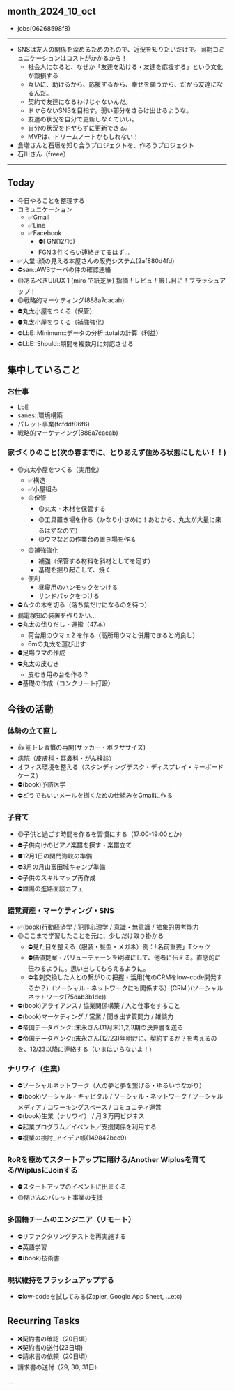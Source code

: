 month_2024_10_oct
---
- jobs(06268598f8)
---

- SNSは友人の関係を深めるためのもので、近況を知りたいだけで。同期コミュニケーションはコストがかかるから！
  - 社会人になると、なぜか「友達を助ける・友達を応援する」という文化が毀損する
  - 互いに、助けるから、応援するから、幸せを願うから、だから友達になるんだ。
  - 契約で友達になるわけじゃないんだ。
  - ドヤらないSNSを目指す。弱い部分をさらけ出せるような。
  - 友達の状況を自分で更新しなくていい。
  - 自分の状況をドヤらずに更新できる。
  - MVPは、ドリームノートかもしれない！
- 倉増さんと石垣を知り合うプロジェクトを、作ろうプロジェクト
- 石川さん（freee）

---

## Today
- 今日やることを整理する
- コミュニケーション
  - ✅Gmail
  - ✅Line
  - ✅Facebook
    - ⛔️FGN(12/16)
    - FGN３件くらい連絡きてるはず...
- ✅大堂::顔の見える本屋さんの販売システム(2af880d4fd)
- ⛔️san::AWSサーバの件の確認連絡
- 🟡あるべきUI/UX 1 (miro で紙芝居) 指摘！レビュ！厳し目に！ブラッシュアップ！
- 🟡戦略的マーケティング(888a7cacab)
- ⛔️丸太小屋をつくる（保管）
- ⛔️丸太小屋をつくる（補強強化）
- ⛔️LbE::Minimum::データの分析::totalの計算（利益）
- ⛔️LbE::Should::期間を複数月に対応させる

## 集中していること
### お仕事
- LbE
- sanes::環境構築
- パレット事業(fcfddf06f6)
- 戦略的マーケティング(888a7cacab)

### 家づくりのこと(次の春までに、とりあえず住める状態にしたい！！)
- 🟡丸太小屋をつくる（実用化）
  - ✅構造
  - ✅小屋組み
  - 🟡保管
    - 🟡丸太・木材を保管する
    - 🟡工具置き場を作る（かなり小さめに！あとから、丸太が大量に来るはずなので）
    - 🟡ウマなどの作業台の置き場を作る
  - 🟡補強強化
    - 補強（保管する材料を斜材としてを足す）
    - 基礎を掘り起こして、焼く
  - 便利
    - 昼寝用のハンモックをつける
    - サンドバックをつける
- ⛔️ムクの木を切る（落ち葉だけになるのを待つ）
- 漏電検知の装置を作りたい...
- ⛔️丸太の伐りだし・運搬（47本）
  - 荷台用のウマ x 2 を作る（高所用ウマと併用できると尚良し）
  - 6mの丸太を運び出す
- ⛔️足場ウマの作成
- ⛔️丸太の皮むき
  - 皮むき用の台を作る？
- ⛔️基礎の作成（コンクリート打設）

## 今後の活動
### 体勢の立て直し
- 👍 筋トレ習慣の再開(サッカー・ボクササイズ)
- 病院（皮膚科・耳鼻科・がん検診）
- オフィス環境を整える（スタンディングデスク・ディスプレイ・キーボードケース）
- ⛔️(book)予防医学
- ⛔️どうでもいいメールを捌くための仕組みをGmailに作る

### 子育て
- 🟡子供と過ごす時間を作るを習慣にする（17:00-19:00とか）
- ⛔️子供向けのピアノ楽譜を探す・楽譜立て
- ⛔️12月1日の関門海峡の準備
- ⛔️3月の月山富田城キャンプ準備
- ⛔️子供のスキルマップ再作成
- ⛔️雄陽の進路面談カフェ

### 錯覚資産・マーケティング・SNS
- ✅(book)行動経済学 / 犯罪心理学 / 意識・無意識 / 抽象的思考能力
- 🟡ここまで学習したことを元に、少しだけ取り掛かる
  - ⛔️見た目を整える（服装・髪型・メガネ）例：「名前重要」Tシャツ
  - ⛔️価値提案・バリューチェーンを明確にして、他者に伝える。直感的に伝わるように。思い出してもらえるように。
  - ⛔️名刺交換した人との繋がりの把握・活用(俺のCRMをlow-code開発するか？)（ソーシャル・ネットワークにも関係する）(CRM )(ソーシャルネットワーク(75dab3b1de))
- ⛔️(book)アライアンス / 協業関係構築 / 人と仕事をすること
- ⛔️(book)マーケティング / 営業 / 聞き出す質問力 / 雑談力
- ⛔️帝国データバンク::末永さん(11月末)1,2,3期の決算書を送る
- ⛔️帝国データバンク::末永さん(12/23)年明けに、契約するか？を考えるのを、12/23以降に連絡する（いまはいらないよ！）

### ナリワイ（生業）
- ⛔️ソーシャルネットワーク（人の夢と夢を繋げる・ゆるいつながり）
- ⛔️(book)ソーシャル・キャピタル / ソーシャル・ネットワーク / ソーシャルメディア / コワーキングスペース / コミュニティ運営
- ⛔️(book)生業（ナリワイ） / 月３万円ビジネス
- ⛔️起業プログラム／イベント／支援関係を利用する
- ⛔️複業の検討_アイデア帳(149842bcc9)

### RoRを極めてスタートアップに賭ける/Another Wiplusを育てる/WiplusにJoinする
- ⛔️スタートアップのイベントに出まくる
- 🟡関さんのパレット事業の支援

### 多国籍チームのエンジニア（リモート）
- ⛔️リファクタリングテストを再実施する
- ⛔️英語学習
- ⛔️(book)技術書

### 現状維持をブラッシュアップする
- ⛔️low-codeを試してみる(Zapier, Google App Sheet, ...etc)

## Recurring Tasks
- ❌契約書の確認（20日頃）
- ❌契約書の送付(23日頃)
- ⛔️請求書の依頼（20日頃）
- 請求書の送付（29, 30, 31日）






















...